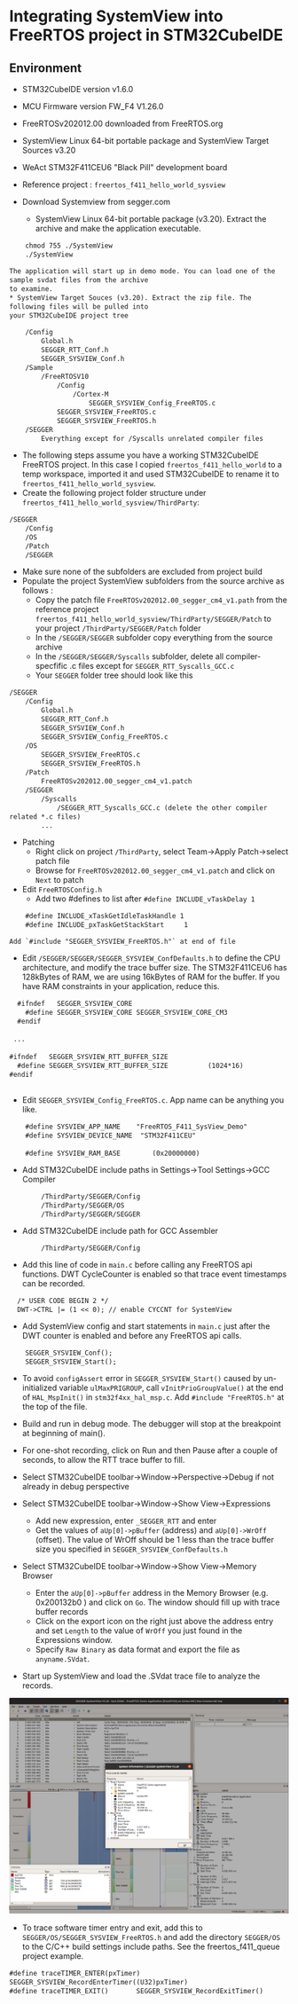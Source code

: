 # Integrating SystemView into FreeRTOS project in STM32CubeIDE

## Environment

* STM32CubeIDE version v1.6.0
* MCU Firmware version FW_F4 V1.26.0
* FreeRTOSv202012.00 downloaded from FreeRTOS.org
* SystemView Linux 64-bit portable package and SystemView Target Sources v3.20
* WeAct STM32F411CEU6 "Black Pill" development board
* Reference project : `freertos_f411_hello_world_sysview`

* Download Systemview from segger.com
	* SystemView Linux 64-bit portable package (v3.20). Extract the archive and make the application executable.
```
	chmod 755 ./SystemView
	./SystemView
```
	The application will start up in demo mode. You can load one of the sample svdat files from the archive
	to examine.
	* SystemView Target Souces (v3.20). Extract the zip file. The following files will be pulled into
	your STM32CubeIDE project tree
```
    /Config
        Global.h
        SEGGER_RTT_Conf.h
        SEGGER_SYSVIEW_Conf.h
    /Sample
        /FreeRTOSV10
            /Config
                /Cortex-M
                    SEGGER_SYSVIEW_Config_FreeRTOS.c
            SEGGER_SYSVIEW_FreeRTOS.c
            SEGGER_SYSVIEW_FreeRTOS.h        
    /SEGGER
        Everything except for /Syscalls unrelated compiler files
```
* The following steps assume you have a working STM32CubeIDE FreeRTOS project. In this case I copied 
 `freertos_f411_hello_world` to a temp workspace, imported it and used STM32CubeIDE to rename it to 
 `freertos_f411_hello_world_sysview`. 
* Create the following project folder structure under `freertos_f411_hello_world_sysview/ThirdParty`:
```
/SEGGER
	/Config
	/OS
	/Patch
	/SEGGER 
```
* Make sure none of the subfolders are excluded from project build
* Populate the project SystemView subfolders from the source archive as follows :
	* Copy the patch file `FreeRTOSv202012.00_segger_cm4_v1.path` from the reference project `freertos_f411_hello_world_sysview/ThirdParty/SEGGER/Patch` to your project `/ThirdParty/SEGGER/Patch` folder
	* In the `/SEGGER/SEGGER` subfolder copy everything from the source archive
	* In the `/SEGGER/SEGGER/Syscalls` subfolder, delete all compiler-specfific .c files except for
	 `SEGGER_RTT_Syscalls_GCC.c`
	* Your `SEGGER` folder tree should look like this
```
/SEGGER
    /Config
        Global.h
        SEGGER_RTT_Conf.h
        SEGGER_SYSVIEW_Conf.h   
        SEGGER_SYSVIEW_Config_FreeRTOS.c        
    /OS
        SEGGER_SYSVIEW_FreeRTOS.c
        SEGGER_SYSVIEW_FreeRTOS.h        
    /Patch
        FreeRTOSv202012.00_segger_cm4_v1.patch
    /SEGGER
    	/Syscalls
    		/SEGGER_RTT_Syscalls_GCC.c (delete the other compiler related *.c files)
        ...
```
* Patching 
    * Right click on project `/ThirdParty`, select Team->Apply Patch->select patch file
    * Browse for `FreeRTOSv202012.00_segger_cm4_v1.patch` and click on `Next` to patch
* Edit `FreeRTOSConfig.h`
   * Add two #defines to list after `#define INCLUDE_vTaskDelay 1`
```
    #define INCLUDE_xTaskGetIdleTaskHandle 1
    #define INCLUDE_pxTaskGetStackStart     1
```
    Add `#include "SEGGER_SYSVIEW_FreeRTOS.h"` at end of file
* Edit `/SEGGER/SEGGER/SEGGER_SYSVIEW_ConfDefaults.h` to define the CPU architecture,
and modify the trace buffer size. The STM32F411CEU6 has 128kBytes of RAM, we are using
16kBytes of RAM for the buffer. If you have RAM constraints in your application, reduce this.
```
  #ifndef   SEGGER_SYSVIEW_CORE
    #define SEGGER_SYSVIEW_CORE SEGGER_SYSVIEW_CORE_CM3
  #endif

 ...
   
#ifndef   SEGGER_SYSVIEW_RTT_BUFFER_SIZE
  #define SEGGER_SYSVIEW_RTT_BUFFER_SIZE          (1024*16)
#endif
  
```
* Edit `SEGGER_SYSVIEW_Config_FreeRTOS.c`. App name can be anything you like.
```
    #define SYSVIEW_APP_NAME    "FreeRTOS_F411_SysView_Demo"
    #define SYSVIEW_DEVICE_NAME  "STM32F411CEU" 
    
	#define SYSVIEW_RAM_BASE        (0x20000000)    
```
* Add STM32CubeIDE include paths in Settings->Tool Settings->GCC Compiler
```
        /ThirdParty/SEGGER/Config
        /ThirdParty/SEGGER/OS
        /ThirdParty/SEGGER/SEGGER
```
* Add STM32CubeIDE include path for GCC Assembler
```
        /ThirdParty/SEGGER/Config
```
* Add this line of code in `main.c`
before calling any FreeRTOS api functions. DWT CycleCounter is enabled so that trace event timestamps can be recorded. 
```
  /* USER CODE BEGIN 2 */
  DWT->CTRL |= (1 << 0); // enable CYCCNT for SystemView
```
* Add SystemView config and start statements in `main.c` just after the DWT counter is enabled and
 before any FreeRTOS api calls. 
``` 
	SEGGER_SYSVIEW_Conf();
  	SEGGER_SYSVIEW_Start();
```
* To avoid `configAssert` error in `SEGGER_SYSVIEW_Start()` caused by 
 un-initialized variable `ulMaxPRIGROUP`, call  `vInitPrioGroupValue()` at the
 end of `HAL_MspInit()` in `stm32f4xx_hal_msp.c`. Add `#include "FreeRTOS.h"` at the top of the file.
* Build and run in debug mode. The debugger will stop at the breakpoint at beginning of main().
* For one-shot recording, click on Run and then Pause after
a couple of seconds, to allow the RTT trace buffer to fill.  
* Select STM32CubeIDE toolbar->Window->Perspective->Debug if not already in debug perspective
* Select STM32CubeIDE toolbar->Window->Show View->Expressions
	* Add new expression, enter `_SEGGER_RTT` and enter
	* Get the values of `aUp[0]->pBuffer` (address) and `aUp[0]->WrOff` (offset). The value of WrOff 
	should be 1 less than the trace buffer size you specified in `SEGGER_SYSVIEW_ConfDefaults.h`
* Select  STM32CubeIDE toolbar->Window->Show View->Memory Browser
	* Enter the `aUp[0]->pBuffer` address in the Memory Browser (e.g. 0x200132b0 ) and click on `Go`. 
	The window should fill up with trace buffer records
	* Click on the export icon on the right just above the address entry and set `Length` to the value of 
	`WrOff` you just found in the Expressions window. 
	* Specify `Raw Binary` as data format and export the file as `anyname.SVdat`.
	
* Start up SystemView and load the .SVdat trace file to analyze the records.

<img src="SystemView.png" />
	
* To trace software timer entry and exit, add this to `SEGGER/OS/SEGGER_SYSVIEW_FreeRTOS.h` and add the
directory `SEGGER/OS` to the C/C++ build settings include paths. See the freertos_f411_queue project example.
```
#define traceTIMER_ENTER(pxTimer)	SEGGER_SYSVIEW_RecordEnterTimer((U32)pxTimer)
#define traceTIMER_EXIT()		SEGGER_SYSVIEW_RecordExitTimer()
 ```
 


